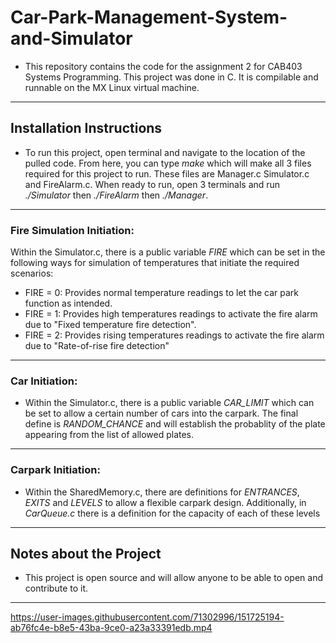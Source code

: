 # Car-Park-Management-System-and-Simulator
- This repository contains the code for the assignment 2 for CAB403 Systems Programming. This project was done in C. It is compilable and runnable on the MX Linux virtual machine.
---
## Installation Instructions
- To run this project, open terminal and navigate to the location of the pulled code. From here, you can type *make* which will make all 3 files required for this project to run. These files are Manager.c Simulator.c and FireAlarm.c. When ready to run, open 3 terminals and run *./Simulator* then *./FireAlarm* then *./Manager*.
---
### Fire Simulation Initiation:
Within the Simulator.c, there is a public variable *FIRE* which can be set in the following ways for 
simulation of temperatures that initiate the required scenarios:
- FIRE = 0: Provides normal temperature readings to let the car park function as intended.
- FIRE = 1: Provides high temperatures readings to activate the fire alarm due to "Fixed temperature fire detection".
- FIRE = 2: Provides rising temperatures readings to activate the fire alarm due to "Rate-of-rise fire detection"
---
### Car Initiation:
- Within the Simulator.c, there is a public variable *CAR_LIMIT* which can be set to allow a certain number of cars into the carpark. The final define is *RANDOM_CHANCE* and will establish the probablity of the plate appearing from the list of allowed plates. 
---
### Carpark Initiation:
- Within the SharedMemory.c, there are definitions for *ENTRANCES*, *EXITS* and *LEVELS* to allow a flexible carpark design. Additionally, in *CarQueue.c* there is a definition for the capacity of each of these levels
---
## Notes about the Project
- This project is open source and will allow anyone to be able to open and contribute to it.
---


https://user-images.githubusercontent.com/71302996/151725194-ab76fc4e-b8e5-43ba-9ce0-a23a33391edb.mp4

